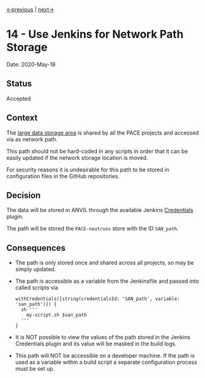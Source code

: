[<-previous](0013-use-jenkins-for-secrets-management.md) | [next->](0015-store-pixel-data-in-single-precision.md)

# 14 - Use Jenkins for Network Path Storage

Date: 2020-May-18

## Status

Accepted

## Context

The [large data storage area](./0012-use-network-storage-for-large-datafiles.md) is shared by all the PACE projects and accessed via as network path.

This path should not be hard-coded in any scripts in order that it can be easily updated if the network storage location is moved.

For security reasons it is undesirable for this path to be stored in configuration files in the GitHub repositories.

## Decision

The data will be stored in ANVIL through the available Jenkins [Credentials](https://plugins.jenkins.io/credentials/) plugin.

The path will be stored the `PACE-neutrons`  store with the ID `SAN_path`.

## Consequences

- The path is only stored once and shared across all projects, so may be simply updated.

- The path is accessible as a variable from the Jenkinsfile and passed into called scripts via 

  ```
  withCredentials([string(credentialsId: 'SAN_path', variable: 'san_path')]) {
    sh '''
      my-script.sh $san_path
    '''
  }
  ```

- It is NOT possible to view the values of the path stored in the Jenkins Credentials plugin and its value will be masked in the build logs.

- This path will NOT be accessible on a developer machine. If the path is used as a variable within a build script a separate configuration process must be set up.
